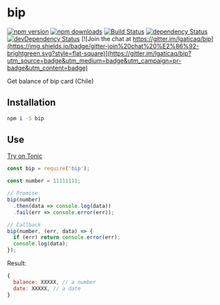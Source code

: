 # bip

[![npm version](https://img.shields.io/npm/v/bip.svg?style=flat-square)](https://www.npmjs.com/package/bip)
[![npm downloads](https://img.shields.io/npm/dm/bip.svg?style=flat-square)](https://www.npmjs.com/package/bip)
[![Build Status](https://img.shields.io/travis/lgaticaq/bip.svg?style=flat-square)](https://travis-ci.org/lgaticaq/bip)
[![dependency Status](https://img.shields.io/david/lgaticaq/bip.svg?style=flat-square)](https://david-dm.org/lgaticaq/bip#info=dependencies)
[![devDependency Status](https://img.shields.io/david/dev/lgaticaq/bip.svg?style=flat-square)](https://david-dm.org/lgaticaq/bip#info=devDependencies)
[![Join the chat at https://gitter.im/lgaticaq/bip](https://img.shields.io/badge/gitter-join%20chat%20%E2%86%92-brightgreen.svg?style=flat-square)](https://gitter.im/lgaticaq/bip?utm_source=badge&utm_medium=badge&utm_campaign=pr-badge&utm_content=badge)

Get balance of bip card (Chile)

## Installation

```bash
npm i -S bip
```

## Use

[Try on Tonic](https://tonicdev.com/npm/bip)
```js
const bip = require('bip');

const number = 11111111;

// Promise
bip(number)
  .then(data => console.log(data))
  .fail(err => console.error(err));

// Callback
bip(number, (err, data) => {
  if (err) return console.error(err);
  console.log(data);
});
```

Result:

```js
{
  balance: XXXXX, // a number
  date: XXXXX, // a date
}
```
